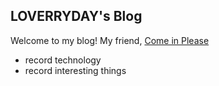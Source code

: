 ## LOVERRYDAY's Blog
Welcome to my blog!  My friend, [Come in Please](https://loverryday.github.io/)

- record technology
- record interesting things
